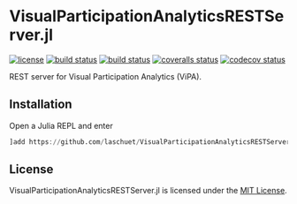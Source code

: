 # VisualParticipationAnalyticsRESTServer.jl

[![license](https://img.shields.io/badge/license-MIT-blue.svg)](https://github.com/laschuet/VisualParticipationAnalyticsRESTServer.jl/blob/main/LICENSE.txt)
[![build status](https://travis-ci.com/laschuet/VisualParticipationAnalyticsRESTServer.jl.svg?branch=main)](https://travis-ci.com/laschuet/VisualParticipationAnalyticsRESTServer.jl)
[![build status](https://ci.appveyor.com/api/projects/status/gs035i7b6mamriir/branch/main?svg=true)](https://ci.appveyor.com/project/laschuet/visualparticipationanalyticsrestserver-jl/branch/main)
[![coveralls status](https://coveralls.io/repos/github/laschuet/VisualParticipationAnalyticsRESTServer.jl/badge.svg?branch=main)](https://coveralls.io/github/laschuet/VisualParticipationAnalyticsRESTServer.jl?branch=main)
[![codecov status](https://codecov.io/gh/laschuet/VisualParticipationAnalyticsRESTServer.jl/branch/main/graph/badge.svg)](https://codecov.io/gh/laschuet/VisualParticipationAnalyticsRESTServer.jl)

REST server for Visual Participation Analytics (ViPA).

## Installation

Open a Julia REPL and enter

```julia
]add https://github.com/laschuet/VisualParticipationAnalyticsRESTServer.jl.git
```

## License

VisualParticipationAnalyticsRESTServer.jl is licensed under the [MIT License](./LICENSE.txt).
